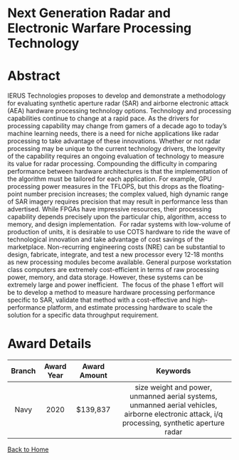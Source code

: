 
Next Generation Radar and Electronic Warfare Processing Technology
==================================================================

# Abstract


IERUS Technologies proposes to develop and demonstrate a methodology for evaluating synthetic aperture radar (SAR) and airborne electronic attack (AEA) hardware processing technology options. Technology and processing capabilities continue to change at a rapid pace. As the drivers for processing capability may change from gamers of a decade ago to today’s machine learning needs, there is a need for niche applications like radar processing to take advantage of these innovations. Whether or not radar processing may be unique to the current technology drivers, the longevity of the capability requires an ongoing evaluation of technology to measure its value for radar processing. Compounding the difficulty in comparing performance between hardware architectures is that the implementation of the algorithm must be tailored for each application. For example, GPU processing power measures in the TFLOPS, but this drops as the floating-point number precision increases; the complex valued, high dynamic range of SAR imagery requires precision that may result in performance less than advertised. While FPGAs have impressive resources, their processing capability depends precisely upon the particular chip, algorithm, access to memory, and design implementation.  For radar systems with low-volume of production of units, it is desirable to use COTS hardware to ride the wave of technological innovation and take advantage of cost savings of the marketplace. Non-recurring engineering costs (NRE) can be substantial to design, fabricate, integrate, and test a new processor every 12-18 months as new processing modules become available. General purpose workstation class computers are extremely cost-efficient in terms of raw processing power, memory, and data storage. However, these systems can be extremely large and power inefficient.  The focus of the phase 1 effort will be to develop a method to measure hardware processing performance specific to SAR, validate that method with a cost-effective and high-performance platform, and estimate processing hardware to scale the solution for a specific data throughput requirement.  

# Award Details

|Branch|Award Year|Award Amount|Keywords|
| :---: | :---: | :---: | :---: |
|Navy|2020|$139,837|size weight and power, unmanned aerial systems, unmanned aerial vehicles, airborne electronic attack, i/q processing, synthetic aperture radar|
  
  


[Back to Home](https://github.com/chrischow/dod_sbir_awards/Reports/JH/#2184)